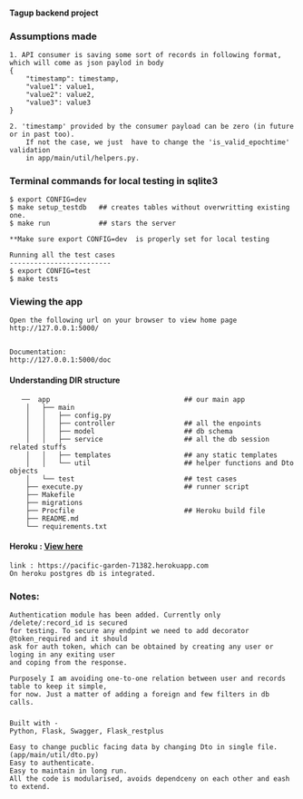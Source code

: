 #### Tagup backend project


### Assumptions made 
    1. API consumer is saving some sort of records in following format, which will come as json paylod in body     
    {   
        "timestamp": timestamp,
        "value1": value1,   
        "value2": value2,   
        "value3": value3   
    }   

    2. 'timestamp' provided by the consumer payload can be zero (in future or in past too).    
        If not the case, we just  have to change the 'is_valid_epochtime' validation    
        in app/main/util/helpers.py. 


### Terminal commands for local testing in sqlite3

    $ export CONFIG=dev
    $ make setup_testdb   ## creates tables without overwritting existing one.   
    $ make run            ## stars the server 

    **Make sure export CONFIG=dev  is properly set for local testing

    Running all the test cases 
    -------------------------
    $ export CONFIG=test   
    $ make tests   

### Viewing the app ###

    Open the following url on your browser to view home page 
    http://127.0.0.1:5000/


    Documentation:
    http://127.0.0.1:5000/doc



#### Understanding DIR structure  
```   
   ──  app                                 ## our main app    
    │   ├── main
    │   │   ├── config.py
    │   │   ├── controller                 ## all the enpoints  
    │   │   ├── model                      ## db schema   
    │   │   ├── service                    ## all the db session related stuffs    
    │   │   ├── templates                  ## any static templates     
    │   │   └── util                       ## helper functions and Dto objects      
    │   └── test                           ## test cases       
    ├── execute.py                         ## runner script      
    ├── Makefile                           
    ├── migrations   
    ├── Procfile                           ## Heroku build file   
    ├── README.md   
    └── requirements.txt    
```

#### Heroku : [View here](https://pacific-garden-71382.herokuapp.com )
    link : https://pacific-garden-71382.herokuapp.com  
    On heroku postgres db is integrated. 

### Notes:
    Authentication module has been added. Currently only /delete/:record_id is secured    
    for testing. To secure any endpint we need to add decorator @token_required and it should   
    ask for auth token, which can be obtained by creating any user or loging in any exiting user   
    and coping from the response.      

    Purposely I am avoiding one-to-one relation between user and records table to keep it simple, 
    for now. Just a matter of adding a foreign and few filters in db calls.    
 
###
    Built with -
    Python, Flask, Swagger, Flask_restplus 

    Easy to change pucblic facing data by changing Dto in single file. (app/main/util/dto.py)
    Easy to authenticate.
    Easy to maintain in long run.
    All the code is modularised, avoids dependceny on each other and eash to extend. 

